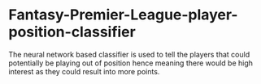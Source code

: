 # Fantasy-Premier-League-player-position-classifier
The neural network based classifier is used to tell the players that could potentially be playing out of position hence meaning there would be high interest as they could result into more points.
